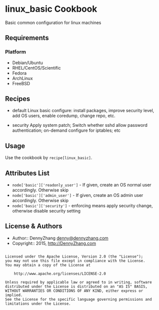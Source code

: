 linux_basic Cookbook
================
Basic common configuration for linux machines

Requirements
------------
### Platform
- Debian/Ubuntu
- RHEL/CentOS/Scientific
- Fedora
- ArchLinux
- FreeBSD

Recipes
-------
* default
Linux basic configure: install packages, improve security level, add OS users, enable coredump, change repo, etc.

* security
Apply system patch; Switch whether sshd allow password authentication; on-demand configure for iptables; etc

Usage
-----
Use the cookbook by `recipe[linux_basic]`.

Attributes List
---------------

* `node['basic']['readonly_user']` - If given, create an OS normal user accordingly. Otherwise skip
* `node['basic']['admin_user']` - If given, create an OS admin user accordingly. Otherwise skip
* `node['basic']['security']` - enforcing means apply security change, otherwise disable security setting

License & Authors
-----------------
- Author:: DennyZhang <denny@dennyzhang.com>
- Copyright:: 2015, http://DennyZhang.com

```text

Licensed under the Apache License, Version 2.0 (the "License");
you may not use this file except in compliance with the License.
You may obtain a copy of the License at

    http://www.apache.org/licenses/LICENSE-2.0

Unless required by applicable law or agreed to in writing, software
distributed under the License is distributed on an "AS IS" BASIS,
WITHOUT WARRANTIES OR CONDITIONS OF ANY KIND, either express or implied.
See the License for the specific language governing permissions and
limitations under the License.
```
